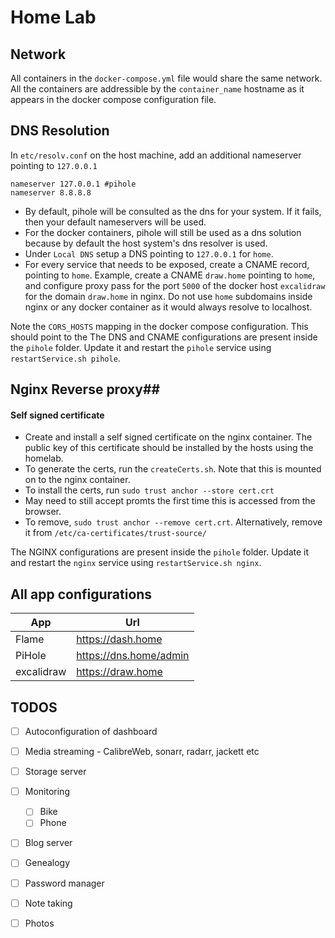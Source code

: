 # Home Lab #

## Network ##

All containers in the `docker-compose.yml` file would share the same network. All the containers are addressible by the `container_name` hostname as it appears in the docker compose configuration file.

## DNS Resolution ##

In `etc/resolv.conf` on the host machine, add an additional nameserver pointing to `127.0.0.1`

```
nameserver 127.0.0.1 #pihole
nameserver 8.8.8.8
```

- By default, pihole will be consulted as the dns for your system. If it fails, then your default nameservers will be used.
- For the docker containers, pihole will still be used as a dns solution because by default the host system's dns resolver is used.
- Under `Local DNS` setup a DNS pointing to `127.0.0.1` for `home`.
- For every service that needs to be exposed, create a CNAME record, pointing to `home`. Example, create a CNAME `draw.home` pointing to `home`, and configure proxy pass for the port `5000` of the docker host `excalidraw` for the domain `draw.home` in nginx. Do not use `home` subdomains inside nginx or any docker container as it would always resolve to localhost.

Note the `CORS_HOSTS` mapping in the docker compose configuration. This should point to the 
The DNS and CNAME configurations are present inside the `pihole` folder. Update it and restart the `pihole` service using `restartService.sh pihole`.

## Nginx Reverse proxy##

#### Self signed certificate ####

- Create and install a self signed certificate on the nginx container. The public key of this certificate should be installed by the hosts using the homelab.
- To generate the certs, run the `createCerts.sh`. Note that this is mounted on to the nginx container.
- To install the certs, run `sudo trust anchor --store cert.crt`
- May need to still accept promts the first time this is accessed from the browser.
- To remove, `sudo trust anchor --remove cert.crt`. Alternatively, remove it from `/etc/ca-certificates/trust-source/`

The NGINX configurations are present inside the `pihole` folder. Update it and restart the `nginx` service using `restartService.sh nginx`.

## All app configurations ##

| App        | Url                    |
|------------|------------------------|
| Flame      | https://dash.home      |
| PiHole     | https://dns.home/admin |
| excalidraw | https://draw.home      |

## TODOS ##

- [ ] Autoconfiguration of dashboard
- [ ] Media streaming - CalibreWeb, sonarr, radarr, jackett etc
- [ ] Storage server
- [ ] Monitoring
   - [ ] Bike
   - [ ] Phone
- [ ] Blog server
- [ ] Genealogy
- [ ] Password manager
- [ ] Note taking
- [ ] Photos



